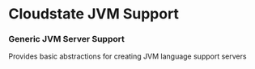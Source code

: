 # Cloudstate JVM Support

### Generic JVM Server Support

Provides basic abstractions for creating JVM language support servers
